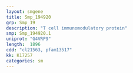 ```yaml
---
layout: smgene
title: Smp_194920
grp: Smp_19
description: "T cell immunomodulatory protein"
smp: Smp_194920.1
uniprot: "G4VRP9"
length:  1896
cdd: "cl21563, pfam13517"
kk: K17257
categories: sm
---
```

